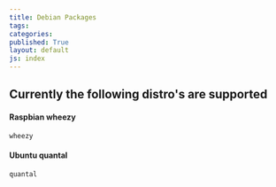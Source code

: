 ```yaml
---
title: Debian Packages
tags: 
categories: 
published: True
layout: default
js: index
---
```


## Currently the following distro's are supported

#### Raspbian wheezy

    wheezy

#### Ubuntu quantal

    quantal
    
